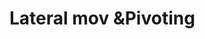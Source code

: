 # Lateral mov \&Pivoting

<figure><img src="../../.gitbook/assets/Capture d&#x27;écran 2024-05-06 014509.png" alt=""><figcaption></figcaption></figure>

